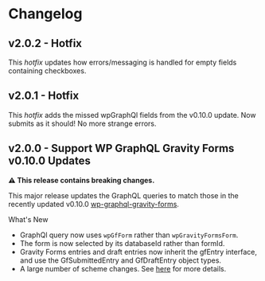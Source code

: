 # Changelog

## v2.0.2 - Hotfix

This _hotfix_ updates how errors/messaging is handled for empty fields containing checkboxes.

## v2.0.1 - Hotfix

This _hotfix_ adds the missed wpGraphQl fields from the v0.10.0 update. Now submits as it should! No more strange errors.

## v2.0.0 - Support WP GraphQL Gravity Forms v0.10.0 Updates

**:warning: This release contains breaking changes.**

This major release updates the GraphQL queries to match those in the recently updated v0.10.0 [wp-graphql-gravity-forms](https://github.com/harness-software/wp-graphql-gravity-forms).

What's New

- GraphQl query now uses `wpGfForm` rather than `wpGravityFormsForm`.
- The form is now selected by its databaseId rather than formId.
- Gravity Forms entries and draft entries now inherit the gfEntry interface, and use the GfSubmittedEntry and GfDraftEntry object types.
- A large number of scheme changes. See [here](https://github.com/harness-software/wp-graphql-gravity-forms/releases/tag/v0.10.0) for more details.
